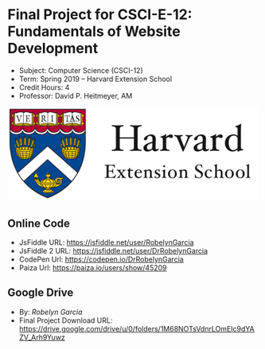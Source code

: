 # Final Project for CSCI-E-12: Fundamentals of Website Development
+ Subject: Computer Science (CSCI-12)
+ Term: Spring 2019 – Harvard Extension School
+ Credit Hours: 4
+ Professor: David P. Heitmeyer, AM
<img src="https://github.com/RGPhD/e15/blob/master/images/hes-logo.png">

## Online Code
+ JsFiddle URL: <https://jsfiddle.net/user/RobelynGarcia>
+ JsFiddle 2 URL: <https://jsfiddle.net/user/DrRobelynGarcia>
+ CodePen Url: <https://codepen.io/DrRobelynGarcia>
+ Paiza Url: <https://paiza.io/users/show/45209>

## Google Drive
+ By: *Robelyn Garcia*
+ Final Project Download URL: <https://drive.google.com/drive/u/0/folders/1M68NOTsVdnrLOmEIc9dYAZV_Arh9Yuwz>
